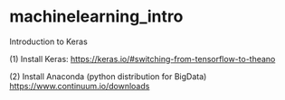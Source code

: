 # machinelearning_intro
Introduction to Keras


(1) Install Keras: 
https://keras.io/#switching-from-tensorflow-to-theano

(2) Install Anaconda (python distribution for BigData)
https://www.continuum.io/downloads

